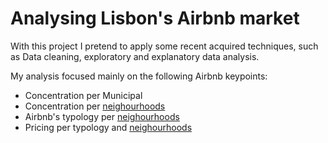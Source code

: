 # Analysing Lisbon's Airbnb market 

With this project I pretend to apply some recent acquired techniques, such as Data cleaning, exploratory and explanatory data analysis.

My analysis focused mainly on the following Airbnb keypoints:

* Concentration per Municipal
* Concentration per [neighourhoods](./Lisbon_municipals.svg.png)
* Airbnb's typology per [neighourhoods](./Lisbon_municipals.svg.png)
* Pricing per typology and [neighourhoods](./Lisbon_municipals.svg.png)


